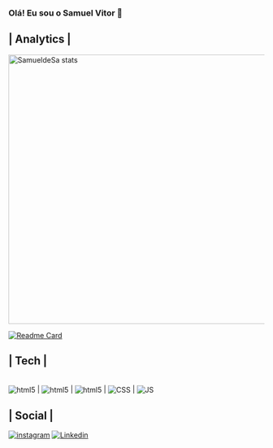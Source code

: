 ### Olá! Eu sou o Samuel Vitor 🤙

## | Analytics |

<img width="530em" src="https://github-readme-stats.vercel.app/api?username=SamueldeSa=true&theme=radical" alt="SamueldeSa stats"/>

[![Readme Card](https://github-readme-stats.vercel.app/api/pin/?username=SamueldeSa)](https://github.com/anuraghazra/github-readme-stats)
## | Tech | 

<div style="display: inline_block"><br/>
<img align="center" alt="html5" src=https://img.shields.io/badge/.NET-5C2D91?style=for-the-badge&logo=.net&logoColor=white /> |
<img align="center" alt="html5" src=https://img.shields.io/badge/C%23-239120?style=for-the-badge&logo=c-sharp&logoColor=white /> |
<img align="center" alt="html5" src="https://img.shields.io/badge/HTML5-E34F26?style=for-the-badge&logo=html5&logoColor=white" /> |
<img align="center" alt="CSS" src="https://img.shields.io/badge/CSS3-1572B6?style=for-the-badge&logo=css3&logoColor=white" /> |
<img align="center" alt="JS" src="https://img.shields.io/badge/JavaScript-F7DF1E?style=for-the-badge&logo=javascript&logoColor=black" />

## | Social |
[![instagram](https://img.shields.io/badge/Instagram-E4405F?style=for-the-badge&logo=instagram&logoColor=white)](https://instagram.com/samuka__vitor)
[![Linkedin](https://img.shields.io/badge/LinkedIn-0077B5?style=for-the-badge&logo=linkedin&logoColor=white)](www.linkedin.com/in/samuel-vitor)
